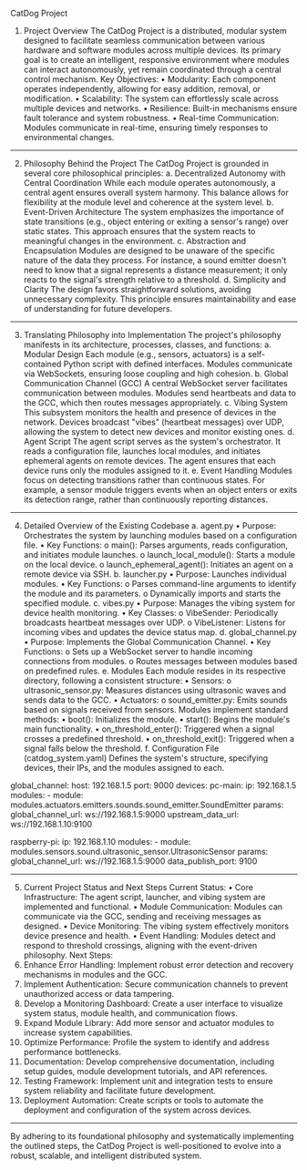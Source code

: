 CatDog Project

1. Project Overview
The CatDog Project is a distributed, modular system designed to facilitate seamless communication between various hardware and software modules across multiple devices. Its primary goal is to create an intelligent, responsive environment where modules can interact autonomously, yet remain coordinated through a central control mechanism.
Key Objectives:
•	Modularity: Each component operates independently, allowing for easy addition, removal, or modification.
•	Scalability: The system can effortlessly scale across multiple devices and networks.
•	Resilience: Built-in mechanisms ensure fault tolerance and system robustness.
•	Real-time Communication: Modules communicate in real-time, ensuring timely responses to environmental changes.
________________________________________
2. Philosophy Behind the Project
The CatDog Project is grounded in several core philosophical principles:
a. Decentralized Autonomy with Central Coordination
While each module operates autonomously, a central agent ensures overall system harmony. This balance allows for flexibility at the module level and coherence at the system level.
b. Event-Driven Architecture
The system emphasizes the importance of state transitions (e.g., object entering or exiting a sensor's range) over static states. This approach ensures that the system reacts to meaningful changes in the environment.
c. Abstraction and Encapsulation
Modules are designed to be unaware of the specific nature of the data they process. For instance, a sound emitter doesn't need to know that a signal represents a distance measurement; it only reacts to the signal's strength relative to a threshold.
d. Simplicity and Clarity
The design favors straightforward solutions, avoiding unnecessary complexity. This principle ensures maintainability and ease of understanding for future developers.
________________________________________
3. Translating Philosophy into Implementation
The project's philosophy manifests in its architecture, processes, classes, and functions:
a. Modular Design
Each module (e.g., sensors, actuators) is a self-contained Python script with defined interfaces. Modules communicate via WebSockets, ensuring loose coupling and high cohesion.
b. Global Communication Channel (GCC)
A central WebSocket server facilitates communication between modules. Modules send heartbeats and data to the GCC, which then routes messages appropriately.
c. Vibing System
This subsystem monitors the health and presence of devices in the network. Devices broadcast "vibes" (heartbeat messages) over UDP, allowing the system to detect new devices and monitor existing ones.
d. Agent Script
The agent script serves as the system's orchestrator. It reads a configuration file, launches local modules, and initiates ephemeral agents on remote devices. The agent ensures that each device runs only the modules assigned to it.
e. Event Handling
Modules focus on detecting transitions rather than continuous states. For example, a sensor module triggers events when an object enters or exits its detection range, rather than continuously reporting distances.
________________________________________
4. Detailed Overview of the Existing Codebase
a. agent.py
•	Purpose: Orchestrates the system by launching modules based on a configuration file.
•	Key Functions:
o	main(): Parses arguments, reads configuration, and initiates module launches.
o	launch_local_module(): Starts a module on the local device.
o	launch_ephemeral_agent(): Initiates an agent on a remote device via SSH.
b. launcher.py
•	Purpose: Launches individual modules.
•	Key Functions:
o	Parses command-line arguments to identify the module and its parameters.
o	Dynamically imports and starts the specified module.
c. vibes.py
•	Purpose: Manages the vibing system for device health monitoring.
•	Key Classes:
o	VibeSender: Periodically broadcasts heartbeat messages over UDP.
o	VibeListener: Listens for incoming vibes and updates the device status map.
d. global_channel.py
•	Purpose: Implements the Global Communication Channel.
•	Key Functions:
o	Sets up a WebSocket server to handle incoming connections from modules.
o	Routes messages between modules based on predefined rules.
e. Modules
Each module resides in its respective directory, following a consistent structure:
•	Sensors:
o	ultrasonic_sensor.py: Measures distances using ultrasonic waves and sends data to the GCC.
•	Actuators:
o	sound_emitter.py: Emits sounds based on signals received from sensors.
Modules implement standard methods:
•	boot(): Initializes the module.
•	start(): Begins the module's main functionality.
•	on_threshold_enter(): Triggered when a signal crosses a predefined threshold.
•	on_threshold_exit(): Triggered when a signal falls below the threshold.
f. Configuration File (catdog_system.yaml)
Defines the system's structure, specifying devices, their IPs, and the modules assigned to each.

global_channel:
  host: 192.168.1.5
  port: 9000
devices:
  pc-main:
    ip: 192.168.1.5
    modules:
      - module: modules.actuators.emitters.sounds.sound_emitter.SoundEmitter
        params:
          global_channel_url: ws://192.168.1.5:9000
          upstream_data_url: ws://192.168.1.10:9100

  raspberry-pi:
    ip: 192.168.1.10
    modules:
      - module: modules.sensors.sound.ultrasonic_sensor.UltrasonicSensor
        params:
          global_channel_url: ws://192.168.1.5:9000
          data_publish_port: 9100
________________________________________
5. Current Project Status and Next Steps
Current Status:
•	Core Infrastructure: The agent script, launcher, and vibing system are implemented and functional.
•	Module Communication: Modules can communicate via the GCC, sending and receiving messages as designed.
•	Device Monitoring: The vibing system effectively monitors device presence and health.
•	Event Handling: Modules detect and respond to threshold crossings, aligning with the event-driven philosophy.
Next Steps:
1.	Enhance Error Handling: Implement robust error detection and recovery mechanisms in modules and the GCC.
2.	Implement Authentication: Secure communication channels to prevent unauthorized access or data tampering.
3.	Develop a Monitoring Dashboard: Create a user interface to visualize system status, module health, and communication flows.
4.	Expand Module Library: Add more sensor and actuator modules to increase system capabilities.
5.	Optimize Performance: Profile the system to identify and address performance bottlenecks.
6.	Documentation: Develop comprehensive documentation, including setup guides, module development tutorials, and API references.
7.	Testing Framework: Implement unit and integration tests to ensure system reliability and facilitate future development.
8.	Deployment Automation: Create scripts or tools to automate the deployment and configuration of the system across devices.
________________________________________
By adhering to its foundational philosophy and systematically implementing the outlined steps, the CatDog Project is well-positioned to evolve into a robust, scalable, and intelligent distributed system.

